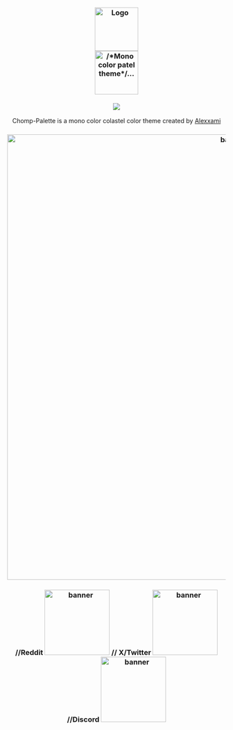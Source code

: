 <h3 align="center">
	<img src="https://chomp-palette.github.io/.github/chomp/green-chomp.png" width="100" alt="Logo"/><br/>
	<img src="https://chomp-palette.github.io/.github/asets/mini-banner.png" height="100" alt="/*Mono color patel theme*/..."/><br/>
  <br/>
	<img src="https://chomp-palette.github.io/.github/asets/small-separator.png"/>
</h3>

<p align="center">Chomp-Palette is a mono color colastel color theme created by <a href="https://github.com/Alexxami">Alexxami</a></p>

<h3 align="center">
<img src="https://chomp-palette.github.io/.github/asets/banner.png" width="1024" alt="banner"/><br/>
</h3>

<h3 align="center">
	//Reddit
<a href"https://www.reddit.com/r/chomppalette/"><img src="https://chomp-palette.github.io/.github/asets/banner.png" width="150" height="150"  alt="banner"/></a>
	// X/Twitter
<a href"https://x.com/ChompPalette"><img src="https://chomp-palette.github.io/.github/asets/banner.png" width="150" height="150"  alt="banner"/></a>
	//Discord
<a href"https://discord.gg/r6ysyNtxYc"><img src="https://chomp-palette.github.io/.github/asets/banner.png" width="150" height="150"  alt="banner"/></a>
</h3>
